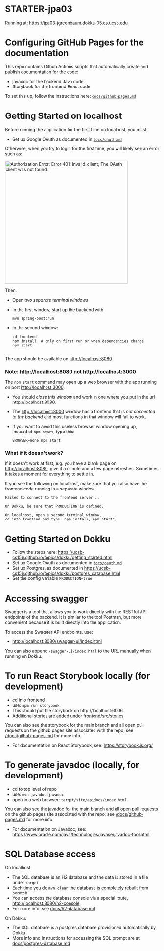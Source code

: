 # STARTER-jpa03

Running at: <https://jpa03-jgreenbaum.dokku-05.cs.ucsb.edu>

# Configuring GitHub Pages for the documentation

This repo contains Github Actions scripts that automatically create and publish documentation for the code:

- javadoc for the backend Java code
- Storybook for the frontend React code

To set this up, follow the instructions here: [`docs/github-pages.md`](docs/github-pages.md)

# Getting Started on localhost

Before running the application for the first time on localhost, you must:

- Set up Google OAuth as documented in [`docs/oauth.md`](docs/oauth.md)

Otherwise, when you try to login for the first time, you
will likely see an error such as:

<img src="https://user-images.githubusercontent.com/1119017/149858436-c9baa238-a4f7-4c52-b995-0ed8bee97487.png" alt="Authorization Error; Error 401: invalid_client; The OAuth client was not found." width="400"/>

Then:

- Open _two separate terminal windows_
- In the first window, start up the backend with:
  ```
  mvn spring-boot:run
  ```
- In the second window:

  ```
  cd frontend
  npm install  # only on first run or when dependencies change
  npm start
  ```

  ```

  ```

The app should be available on <http://localhost:8080>

### Note: <http://localhost:8080> not <http://localhost:3000>

The `npm start` command may open up a web browser with the app running on port <http://localhost:3000>.

- You should _close this window_ and work in one where you put in the url <http://localhost:8080>.
- The <http://localhost:3000> window has a frontend that is _not connected to the backend_ and most
  functions in that window will fail to work.
- If you want to avoid this useless browser window opening up, <br />
  instead of `npm start`, type this:

  ```
  BROWSER=none npm start
  ```

### What if it doesn't work?

If it doesn't work at first, e.g. you have a blank page on <http://localhost:8080>, give it a minute and a few page refreshes. Sometimes it takes a moment for everything to settle in.

If you see the following on localhost, make sure that you also have the frontend code running in a separate window.

```
Failed to connect to the frontend server...

On Dokku, be sure that PRODUCTION is defined.

On localhost, open a second terminal window,
cd into frontend and type: npm install; npm start";
```

# Getting Started on Dokku

- Follow the steps here: <https://ucsb-cs156.github.io/topics/dokku/getting_started.html>
- Set up Google OAuth as documented in [`docs/oauth.md`](docs/oauth.md)
- Set up Postgres, as documented in <https://ucsb-cs156.github.io/topics/dokku/postgres_database.html>
- Set the config variable `PRODUCTION=true`

# Accessing swagger

Swagger is a tool that allows you to work directly with the RESTful API endpoints of the backend.
It is similar to the tool Postman, but more convenient because it is built directly into the application.

To access the Swagger API endpoints, use:

- <http://localhost:8080/swagger-ui/index.html>

You can also append `/swagger-ui/index.html` to the URL manually when running on Dokku.

# To run React Storybook locally (for development)

- cd into frontend
- use: `npm run storybook`
- This should put the storybook on http://localhost:6006
- Additional stories are added under frontend/src/stories

You can also see the storybook for the main branch and all open pull requests on the
github pages site associated with the repo; see [/docs/github-pages.md](/docs/github-pages.md) for more info.

- For documentation on React Storybook, see: <https://storybook.js.org/>

# To generate javadoc (locally, for development)

- cd to top level of repo
- use: `mvn javadoc:javadoc`
- open in a web browser: `target/site/apidocs/index.html`

You can also see the javadoc for the main branch and all open pull requests on the
github pages site associated with the repo; see [/docs/github-pages.md](/docs/github-pages.md) for more info.

- For documentation on Javadoc, see: <https://www.oracle.com/java/technologies/javase/javadoc-tool.html>

# SQL Database access

On localhost:

- The SQL database is an H2 database and the data is stored in a file under `target`
- Each time you do `mvn clean` the database is completely rebuilt from scratch
- You can access the database console via a special route, <http://localhost:8080/h2-console>
- For more info, see [docs/h2-database.md](/docs/h2-database.md)

On Dokku:

- The SQL database is a postgres database provisioned automatically by Dokku
- More info and instructions for accessing the SQL prompt are at [docs/postgres-database.md](/docs/postgres-database.md)
